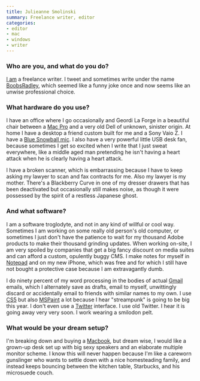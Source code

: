 ```yaml
---
title: Julieanne Smolinski
summary: Freelance writer, editor
categories:
- editor
- mac
- windows
- writer
---
```


### Who are you, and what do you do?

[I am](http://www.julieannesmolinski.com/ "Julieanne's website.") a freelance writer. I tweet and sometimes write under the name [BoobsRadley](http://twitter.com/#!/boobsradley "Julieanne's Twitter account."), which seemed like a funny joke once and now seems like an unwise professional choice.

### What hardware do you use?

I have an office where I go occasionally and Geordi La Forge in a beautiful chair between a [Mac Pro][mac-pro] and a very old Dell of unknown, sinister origin. At home I have a desktop a friend custom built for me and a Sony Vaio Z. I have a [Blue Snowball mic][snowball]. I also have a very powerful little USB desk fan, because sometimes I get so excited when I write that I just sweat everywhere, like a middle aged man pretending he isn't having a heart attack when he is clearly having a heart attack.

I have a broken scanner, which is embarrassing because I have to keep asking my lawyer to scan and fax contracts for me. Also my lawyer is my mother. There's a Blackberry Curve in one of my dresser drawers that has been deactivated but occasionally still makes noise, as though it were possessed by the spirit of a restless Japanese ghost.

### And what software?

I am a software troglodyte, and not in any kind of willful or cool way. Sometimes I am working on some really old person's old computer, or sometimes I just don't have the patience to wait for my thousand Adobe products to make their thousand grinding updates. When working on-site, I am very spoiled by companies that get a big fancy discount on media suites and can afford a custom, opulently buggy CMS. I make notes for myself in [Notepad][] and on my new iPhone, which was free and for which I still have not bought a protective case because I am extravagantly dumb.

I do ninety percent of my word processing in the bodies of actual [Gmail][] emails, which I alternately save as drafts, email to myself, unwittingly discard or accidentally email to friends with similar names to my own. I use [CS5][creative-suite] but also [MSPaint][paint] a lot because I hear "streampunk" is going to be big this year. I don't even use a [Twitter][] interface. I use old Twitter. I hear it is going away very very soon. I work wearing a smilodon pelt.

### What would be your dream setup?

I'm breaking down and buying a [Macbook][], but dream wise, I would like a grown-up desk set up with big sexy speakers and an elaborate multiple monitor scheme. I know this will never happen because I'm like a careworn gunslinger who wants to settle down with a nice homesteading family, and instead keeps bouncing between the kitchen table, Starbucks, and his microsuede couch.

[mac-pro]: https://www.apple.com/mac-pro/ "The Intel-based Mac tower computer."
[macbook]: https://en.wikipedia.org/wiki/MacBook "A laptop."
[snowball]: http://bluemic.com/snowball/ "A USB microphone."
[creative-suite]: https://www.adobe.com/creativecloud.html "A collection of design tools."
[gmail]: https://mail.google.com/mail/ "Web-based email."
[notepad]: https://en.wikipedia.org/wiki/Notepad_(software) "A simple text editor included with Windows."
[paint]: https://en.wikipedia.org/wiki/Paint_(software) "An image editor included with Windows."
[twitter]: https://twitter.com/ "An online micro-blogging platform."
